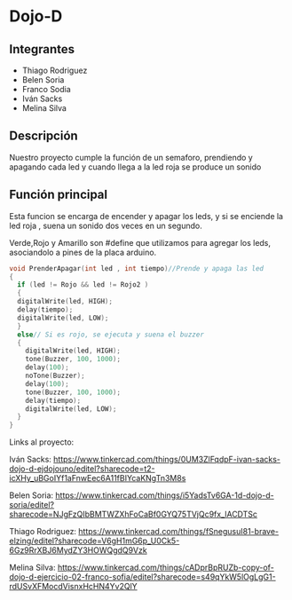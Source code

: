 # Dojo-D
## Integrantes 
- Thiago Rodriguez
- Belen Soria
- Franco Sodia
- Iván Sacks
- Melina Silva

## Descripción
Nuestro proyecto cumple la función de un semaforo, prendiendo y apagando cada led y cuando llega a la led roja se produce un sonido

## Función principal
Esta funcion se encarga de encender y apagar los leds, y si se enciende la led roja , suena un sonido dos veces en un segundo.

Verde,Rojo y Amarillo son #define que utilizamos para agregar los leds, asociandolo a pines de la placa arduino.

~~~ C (lenguaje en el que esta escrito)
void PrenderApagar(int led , int tiempo)//Prende y apaga las led
{
  if (led != Rojo && led != Rojo2 )
  {
  digitalWrite(led, HIGH);
  delay(tiempo);
  digitalWrite(led, LOW); 
  }
  else// Si es rojo, se ejecuta y suena el buzzer
  {
    digitalWrite(led, HIGH);
    tone(Buzzer, 100, 1000);
    delay(100);
    noTone(Buzzer);
    delay(100);
    tone(Buzzer, 100, 1000);
    delay(tiempo);
    digitalWrite(led, LOW); 
  }
}

~~~
  Links al proyecto:
  
  Iván Sacks: https://www.tinkercad.com/things/0UM3ZlFqdpF-ivan-sacks-dojo-d-ejdojouno/editel?sharecode=t2-icXHy_uBGoIYf1aFnwEec6A11fBIYcaKNgTn3M8s
  
  Belen Soria: https://www.tinkercad.com/things/i5YadsTv6GA-1d-dojo-d-soria/editel?sharecode=NJgFzQIbBMTWZXhFoCaBf0GYQ75TVjQc9fx_lACDTSc
  
  Thiago Rodriguez: https://www.tinkercad.com/things/fSnegusuI81-brave-elzing/editel?sharecode=V6gH1mG6p_U0Ck5-6Gz9RrXBJ6MydZY3HOWQgdQ9Vzk
  
  Melina Silva: https://www.tinkercad.com/things/cADprBpRUZb-copy-of-dojo-d-ejercicio-02-franco-sofia/editel?sharecode=s49qYkW5lOgLgG1-rdUSvXFMocdVisnxHcHN4Yv2QlY
